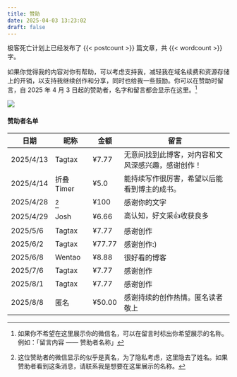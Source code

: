 ```yaml
---
title: 赞助
date: 2025-04-03 13:23:02
draft: false
---
```


极客死亡计划上已经发布了 {{< postcount >}} 篇文章，共 {{< wordcount >}} 字。

如果你觉得我的内容对你有帮助，可以考虑支持我，减轻我在域名续费和资源存储上的开销，以支持我继续创作和分享，同时也给我一些鼓励。你可以在赞助时留言，自 2025 年 4 月 3 日起的赞助者，名字和留言都会显示在这里。[^2]

![](https://image.guhub.cn/uPic/IMG_3151-2.jpg!small)

#### 赞助者名单

| 日期        | 昵称       | 金额     | 留言                        |
| --------- | -------- | ------ | ------------------------- |
| 2025/4/13 | Tagtax   | ¥7.77  | 无意间找到此博客，对内容和文风深感兴趣，感谢创作！ |
| 2025/4/14 | 折叠 Timer | ¥5.0   | 能持续写作很厉害，希望以后能看到博主的成书。    |
| 2025/4/28 | [^1]     | ¥100   | 感谢你的文字                    |
| 2025/4/29 | Josh     | ¥6.66  | 高认知，好文采👍收获良多             |
| 2025/5/6  | Tagtax   | ¥7.77  | 感谢创作                      |
| 2025/6/2  | Tagtax   | ¥77.77 | 感谢创作:)                    |
| 2025/6/8  | Wentao   | ¥8.88  | 很好看的博客                    |
| 2025/7/6  | Tagtax   | ¥7.77  | 感谢创作                      |
| 2025/8/1  | Tagtax   | ¥7.77  | 感谢创作                      |
| 2025/8/8  | 匿名       | ¥50.00 | 感谢持续的创作热情。匿名读者敬上          |


[^1]: 这位赞助者的微信显示的似乎是真名，为了隐私考虑，这里隐去了姓名。如果赞助者看到这条消息，请联系我是想要在这里展示的名称。
[^2]: 如果你不希望在这里展示你的微信名，可以在留言时标出你希望展示的名称。例如：「留言内容 —— 赞助者名称」
